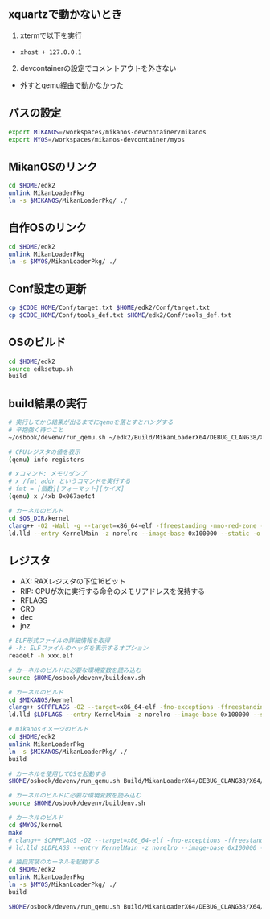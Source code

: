 ## xquartzで動かないとき

1. xtermで以下を実行
  - `xhost + 127.0.0.1`
2. devcontainerの設定でコメントアウトを外さない
  - 外すとqemu経由で動かなかった

## パスの設定

```bash
export MIKANOS=/workspaces/mikanos-devcontainer/mikanos
export MYOS=/workspaces/mikanos-devcontainer/myos
```

## MikanOSのリンク

```bash
cd $HOME/edk2
unlink MikanLoaderPkg
ln -s $MIKANOS/MikanLoaderPkg/ ./
```

## 自作OSのリンク

```bash
cd $HOME/edk2
unlink MikanLoaderPkg
ln -s $MYOS/MikanLoaderPkg/ ./
```

## Conf設定の更新

```bash
cp $CODE_HOME/Conf/target.txt $HOME/edk2/Conf/target.txt
cp $CODE_HOME/Conf/tools_def.txt $HOME/edk2/Conf/tools_def.txt
```

## OSのビルド

```bash
cd $HOME/edk2
source edksetup.sh
build
```

## build結果の実行

```bash
# 実行してから結果が出るまでにqemuを落とすとハングする
# 辛抱強く待つこと
~/osbook/devenv/run_qemu.sh ~/edk2/Build/MikanLoaderX64/DEBUG_CLANG38/X64/Loader.efi
```

```bash
# CPUレジスタの値を表示
(qemu) info registers

# xコマンド: メモリダンプ
# x /fmt addr というコマンドを実行する
# fmt = [個数][フォーマット][サイズ]
(qemu) x /4xb 0x067ae4c4
```

```bash
# カーネルのビルド
cd $OS_DIR/kernel
clang++ -O2 -Wall -g --target=x86_64-elf -ffreestanding -mno-red-zone -fno-exceptions -fno-rtti -std=c++17 -c main.cpp
ld.lld --entry KernelMain -z norelro --image-base 0x100000 --static -o kernel.elf main.o
```

## レジスタ

- AX: RAXレジスタの下位16ビット
- RIP: CPUが次に実行する命令のメモリアドレスを保持する
- RFLAGS
- CR0
- dec
- jnz

```bash
# ELF形式ファイルの詳細情報を取得
# -h: ELFファイルのヘッダを表示するオプション
readelf -h xxx.elf
```

```bash
# カーネルのビルドに必要な環境変数を読み込む
source $HOME/osbook/devenv/buildenv.sh

# カーネルのビルド
cd $MIKANOS/kernel
clang++ $CPPFLAGS -O2 --target=x86_64-elf -fno-exceptions -ffreestanding -c main.cpp
ld.lld $LDFLAGS --entry KernelMain -z norelro --image-base 0x100000 --static -o kernel.elf main.o

# mikanosイメージのビルド
cd $HOME/edk2
unlink MikanLoaderPkg
ln -s $MIKANOS/MikanLoaderPkg/ ./
build

# カーネルを使用してOSを起動する
$HOME/osbook/devenv/run_qemu.sh Build/MikanLoaderX64/DEBUG_CLANG38/X64/Loader.efi $CODE_HOME/mikanos/kernel/kernel.elf
```

```bash
# カーネルのビルドに必要な環境変数を読み込む
source $HOME/osbook/devenv/buildenv.sh

# カーネルのビルド
cd $MYOS/kernel
make
# clang++ $CPPFLAGS -O2 --target=x86_64-elf -fno-exceptions -ffreestanding -c main.cpp
# ld.lld $LDFLAGS --entry KernelMain -z norelro --image-base 0x100000 --static -o kernel.elf main.o

# 独自実装のカーネルを起動する
cd $HOME/edk2
unlink MikanLoaderPkg
ln -s $MYOS/MikanLoaderPkg/ ./
build

$HOME/osbook/devenv/run_qemu.sh Build/MikanLoaderX64/DEBUG_CLANG38/X64/Loader.efi $MYOS/kernel/kernel.elf
```
